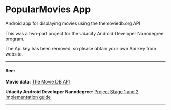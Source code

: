 # PopularMovies App

Android app for displaying movies using the themoviedb.org API

This was a two-part project for the Udacity Android Developer Nanodegree program.

The Api key has been removed, so please obtain your own Api key from website.

***

#### __See__:

__Movie data__: [The Movie DB API ](https://www.themoviedb.org/documentation/api)

__Udacity Android Developer Nanodegree__: [Project Stage 1 and 2 Implementation guide](https://docs.google.com/document/d/1ZlN1fUsCSKuInLECcJkslIqvpKlP7jWL2TP9m6UiA6I/pub?embedded=true)


***